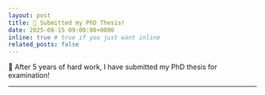 ```yaml
---
layout: post
title: 🎉 Submitted my PhD Thesis!
date: 2025-08-15 09:00:00+0000
inline: true # true if you just want inline
related_posts: false
---
```


🎉 After 5 years of hard work, I have submitted my PhD thesis for examination!

---
